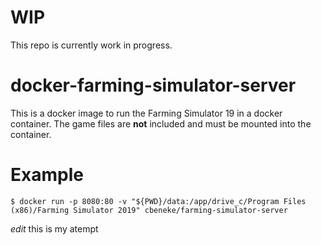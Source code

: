 # WIP
This repo is currently work in progress.

# docker-farming-simulator-server
This is a docker image to run the Farming Simulator 19 in a docker container.
The game files are **not** included and must be mounted into the container.

# Example

```
$ docker run -p 8080:80 -v "${PWD}/data:/app/drive_c/Program Files (x86)/Farming Simulator 2019" cbeneke/farming-simulator-server
```

*edit*
this is my atempt
